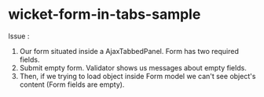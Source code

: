 # wicket-form-in-tabs-sample
Issue :

1) Our form situated inside a AjaxTabbedPanel. Form has two required fields.  
2) Submit empty form. Validator shows us messages about empty fields.  
3) Then, if we trying to load object inside Form model we can't see object's content (Form fields are empty).
